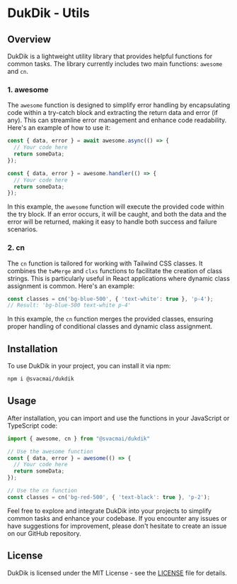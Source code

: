 # DukDik - Utils

## Overview

DukDik is a lightweight utility library that provides helpful functions for common tasks. The library currently includes two main functions: `awesome` and `cn`.

### 1. awesome

The `awesome` function is designed to simplify error handling by encapsulating code within a try-catch block and extracting the return data and error (if any). This can streamline error management and enhance code readability. Here's an example of how to use it:

```ts
const { data, error } = await awesome.async(() => {
  // Your code here
  return someData;
});

const { data, error } = awesome.handler(() => {
  // Your code here
  return someData;
});
```

In this example, the `awesome` function will execute the provided code within the try block. If an error occurs, it will be caught, and both the data and the error will be returned, making it easy to handle both success and failure scenarios.

### 2. cn

The `cn` function is tailored for working with Tailwind CSS classes. It combines the `twMerge` and `clxs` functions to facilitate the creation of class strings. This is particularly useful in React applications where dynamic class assignment is common. Here's an example:

```javascript
const classes = cn('bg-blue-500', { 'text-white': true }, 'p-4');
// Result: 'bg-blue-500 text-white p-4'
```

In this example, the `cn` function merges the provided classes, ensuring proper handling of conditional classes and dynamic class assignment.

## Installation

To use DukDik in your project, you can install it via npm:

```bash
npm i @svacmai/dukdik
```

## Usage

After installation, you can import and use the functions in your JavaScript or TypeScript code:

```ts
import { awesome, cn } from "@svacmai/dukdik"

// Use the awesome function
const { data, error } = awesome(() => {
  // Your code here
  return someData;
});

// Use the cn function
const classes = cn('bg-red-500', { 'text-black': true }, 'p-2');
```



Feel free to explore and integrate DukDik into your projects to simplify common tasks and enhance your codebase. If you encounter any issues or have suggestions for improvement, please don't hesitate to create an issue on our GitHub repository.

## License

DukDik is licensed under the MIT License - see the [LICENSE](LICENSE) file for details.